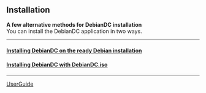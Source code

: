 ## Installation

**A few alternative methods for DebianDC installation** <br>
You can install the DebianDC application in two ways. <br>

---

#### [Installing DebianDC on the ready Debian installation](https://github.com/eesmer/DebianDC/blob/master/docs/DebianDC-UserGuide/installation/installation_from_script.md) <br>
#### [Installing DebianDC with DebianDC.iso](https://github.com/eesmer/DebianDC/blob/master/docs/DebianDC-UserGuide/installation/installation_from_iso.md) <br>

---

[UserGuide](https://github.com/eesmer/DebianDC/blob/master/docs/DebianDC-UserGuide/DebianDC-UserGuide.md)
